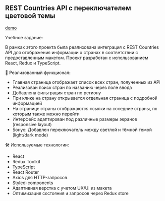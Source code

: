 ## REST Countries API с переключателем цветовой темы

[demo](https://natalia-smyslova.github.io/countries_switcher/)

Учебное задание:

В рамках этого проекта была реализована интеграция с REST Countries API для отображения информации о странах в соответствии с предоставленным макетом. 
Проект разработан с использованием React, Redux и TypeScript.

🔧 Реализованный функционал:
- Главная страница отображает список всех стран, полученных из API
- Реализован поиск стран по названию через поле ввода
- Добавлена фильтрация стран по региону
- При клике на страну открывается отдельная страница с подробной информацией
- На странице страны отображаются ссылки на соседние страны, по которым также можно перейти
- Интерфейс адаптирован под различные размеры экранов (responsive layout)
- Бонус: Добавлен переключатель между светлой и тёмной темой (light/dark mode)

🛠 Используемые технологии:
- React
- Redux Toolkit
- TypeScript
- React Router
- Axios для HTTP-запросов
- Styled-components 
- Адаптивная верстка с учетом UX/UI из макета
- Оптимизация состояния и запросов через Redux store

